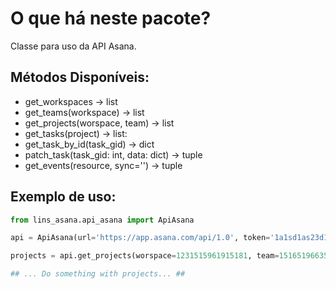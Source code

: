 O que há neste pacote?
============

Classe para uso da API Asana.

Métodos Disponíveis:
------------

- get_workspaces -> list
- get_teams(workspace) -> list
- get_projects(worspace, team) -> list
- get_tasks(project) -> list:
- get_task_by_id(task_gid) -> dict
- patch_task(task_gid: int, data: dict) -> tuple
- get_events(resource, sync='') -> tuple

Exemplo de uso:
------------
```python
from lins_asana.api_asana import ApiAsana

api = ApiAsana(url='https://app.asana.com/api/1.0', token='1a1sd1as23d1as56d15615')

projects = api.get_projects(worspace=1231515961915181, team=1516519663541896)

## ... Do something with projects... ##
```

